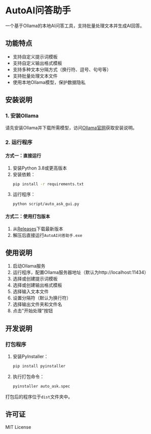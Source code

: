 # AutoAI问答助手

一个基于Ollama的本地AI问答工具，支持批量处理文本并生成AI回答。

## 功能特点

- 支持自定义提示词模板
- 支持自定义输出格式模板
- 支持多种文本分隔方式（换行符、逗号、句号等）
- 支持批量处理文本文件
- 使用本地Ollama模型，保护数据隐私

## 安装说明

### 1. 安装Ollama

请先安装Ollama并下载所需模型，访问[Ollama官网](https://ollama.ai)获取安装说明。

### 2. 运行程序

#### 方式一：直接运行

1. 安装Python 3.8或更高版本
2. 安装依赖：
   ```bash
   pip install -r requirements.txt
   ```
3. 运行程序：
   ```bash
   python script/auto_ask_gui.py
   ```

#### 方式二：使用打包版本

1. 从[Releases](https://github.com/你的用户名/autoai/releases)下载最新版本
2. 解压后直接运行`AutoAI问答助手.exe`

## 使用说明

1. 启动Ollama服务
2. 运行程序，配置Ollama服务器地址（默认为http://localhost:11434）
3. 选择或创建提示词模板
4. 选择或创建输出格式模板
5. 选择输入文本文件
6. 设置分隔符（默认为换行符）
7. 选择输出文件夹和文件名
8. 点击"开始处理"按钮

## 开发说明

### 打包程序

1. 安装PyInstaller：
   ```bash
   pip install pyinstaller
   ```

2. 执行打包命令：
   ```bash
   pyinstaller auto_ask.spec
   ```

打包后的程序位于`dist`文件夹中。

## 许可证

MIT License